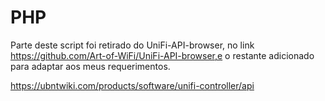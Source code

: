 # PHP
Parte deste script foi retirado do UniFi-API-browser, no link https://github.com/Art-of-WiFi/UniFi-API-browser,e o restante adicionado para adaptar aos meus requerimentos.

https://ubntwiki.com/products/software/unifi-controller/api
